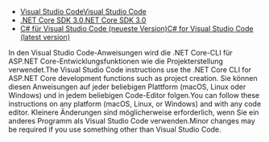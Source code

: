 * [<span data-ttu-id="8618e-101">Visual Studio Code</span><span class="sxs-lookup"><span data-stu-id="8618e-101">Visual Studio Code</span></span>](https://code.visualstudio.com/download)
* [<span data-ttu-id="8618e-102">.NET Core SDK 3.0</span><span class="sxs-lookup"><span data-stu-id="8618e-102">.NET Core SDK 3.0</span></span>](https://dotnet.microsoft.com/download/dotnet-core/3.0)
* [<span data-ttu-id="8618e-103">C# für Visual Studio Code (neueste Version)</span><span class="sxs-lookup"><span data-stu-id="8618e-103">C# for Visual Studio Code (latest version)</span></span>](https://marketplace.visualstudio.com/items?itemName=ms-vscode.csharp)

<span data-ttu-id="8618e-104">In den Visual Studio Code-Anweisungen wird die .NET Core-CLI für ASP.NET Core-Entwicklungsfunktionen wie die Projekterstellung verwendet.</span><span class="sxs-lookup"><span data-stu-id="8618e-104">The Visual Studio Code instructions use the .NET Core CLI for ASP.NET Core development functions such as project creation.</span></span> <span data-ttu-id="8618e-105">Sie können diesen Anweisungen auf jeder beliebigen Plattform (macOS, Linux oder Windows) und in jedem beliebigen Code-Editor folgen.</span><span class="sxs-lookup"><span data-stu-id="8618e-105">You can follow these instructions on any platform (macOS, Linux, or Windows) and with any code editor.</span></span> <span data-ttu-id="8618e-106">Kleinere Änderungen sind möglicherweise erforderlich, wenn Sie ein anderes Programm als Visual Studio Code verwenden.</span><span class="sxs-lookup"><span data-stu-id="8618e-106">Minor changes may be required if you use something other than Visual Studio Code.</span></span>
